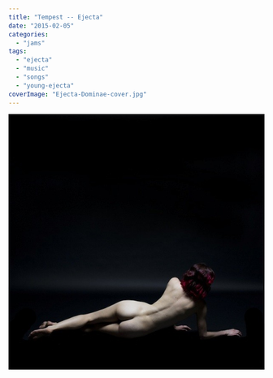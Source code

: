 ```yaml
---
title: "Tempest -- Ejecta"
date: "2015-02-05"
categories: 
  - "jams"
tags: 
  - "ejecta"
  - "music"
  - "songs"
  - "young-ejecta"
coverImage: "Ejecta-Dominae-cover.jpg"
---
```


![](images/Ejecta-Dominae-cover.jpg)

